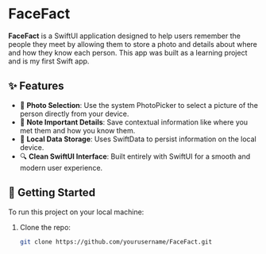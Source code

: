 # FaceFact

**FaceFact** is a SwiftUI application designed to help users remember the people they meet by allowing them to store a photo and details about where and how they know each person. This app was built as a learning project and is my first Swift app.

## ✨ Features

- 📸 **Photo Selection**: Use the system PhotoPicker to select a picture of the person directly from your device.
- 📝 **Note Important Details**: Save contextual information like where you met them and how you know them.
- 💾 **Local Data Storage**: Uses SwiftData to persist information on the local device.
- 🔍 **Clean SwiftUI Interface**: Built entirely with SwiftUI for a smooth and modern user experience.

## 🚀 Getting Started

To run this project on your local machine:

1. Clone the repo:
   ```bash
   git clone https://github.com/yourusername/FaceFact.git
